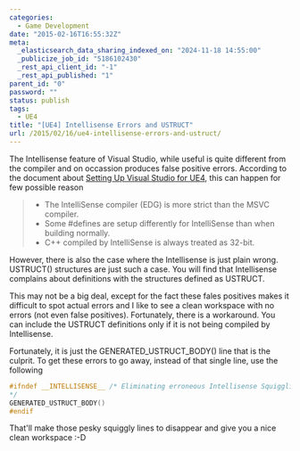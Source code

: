 ```yaml
---
categories:
  - Game Development
date: "2015-02-16T16:55:32Z"
meta:
  _elasticsearch_data_sharing_indexed_on: "2024-11-18 14:55:00"
  _publicize_job_id: "5186102430"
  _rest_api_client_id: "-1"
  _rest_api_published: "1"
parent_id: "0"
password: ""
status: publish
tags:
  - UE4
title: "[UE4] Intellisense Errors and USTRUCT"
url: /2015/02/16/ue4-intellisense-errors-and-ustruct/
---
```


The Intellisense feature of Visual Studio, while useful is quite different from
the compiler and on occassion produces false positive errors. According to the
document about
[Setting Up Visual Studio for UE4](https://docs.unrealengine.com/latest/INT/Programming/Development/VisualStudioSetup/index.html),
this can happen for few possible reason

> - The IntelliSense compiler (EDG) is more strict than the MSVC compiler.
> - Some #defines are setup differently for IntelliSense than when building
>   normally.
> - C++ compiled by IntelliSense is always treated as 32-bit.

However, there is also the case where the Intellisense is just plain wrong.
USTRUCT() structures are just such a case. You will find that Intellisense
complains about definitions with the structures defined as USTRUCT.

This may not be a big deal, except for the fact these fales positives makes it
difficult to spot actual errors and I like to see a clean workspace with no
errors (not even false positives). Fortunately, there is a workaround. You can
include the USTRUCT definitions only if it is not being compiled by
Intellisense.

Fortunately, it is just the GENERATED_USTRUCT_BODY() line that is the culprit.
To get these errors to go away, instead of that single line, use the following

```c++
#ifndef __INTELLISENSE__ /* Eliminating erroneous Intellisense Squigglies
*/
GENERATED_USTRUCT_BODY()
#endif

```

That'll make those pesky squiggly lines to disappear and give you a nice clean
workspace :-D
